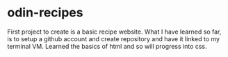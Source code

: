 # odin-recipes
First project to create is a basic recipe website.
What I have learned so far, is to setup a github account and create repository and have it linked to my terminal VM.
Learned the basics of html and so will progress into css.